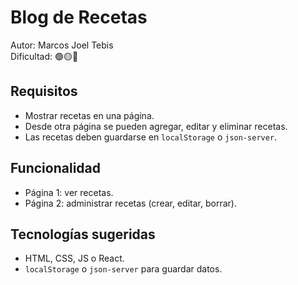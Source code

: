 # Blog de Recetas

Autor: Marcos Joel Tebis  
Dificultad: 🟢🟡🔴

## Requisitos

- Mostrar recetas en una página.
- Desde otra página se pueden agregar, editar y eliminar recetas.
- Las recetas deben guardarse en `localStorage` o `json-server`.

## Funcionalidad

- Página 1: ver recetas.
- Página 2: administrar recetas (crear, editar, borrar).

## Tecnologías sugeridas

- HTML, CSS, JS o React.
- `localStorage` o `json-server` para guardar datos.
